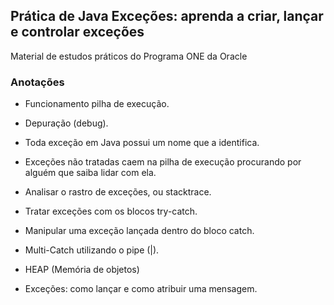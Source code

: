 ## Prática de Java Exceções: aprenda a criar, lançar e controlar exceções

Material de estudos práticos do Programa ONE da Oracle

### Anotações

* Funcionamento pilha de execução.
* Depuração (debug).

* Toda exceção em Java possui um nome que a identifica.
* Exceções não tratadas caem na pilha de execução procurando por alguém que saiba lidar com ela.
* Analisar o rastro de exceções, ou stacktrace.
* Tratar exceções com os blocos try-catch.
* Manipular uma exceção lançada dentro do bloco catch.
* Multi-Catch utilizando o pipe (|).

* HEAP (Memória de objetos)
* Exceções: como lançar e como atribuir uma mensagem. 

